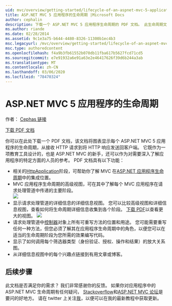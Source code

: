 ```yaml
---
uid: mvc/overview/getting-started/lifecycle-of-an-aspnet-mvc-5-application
title: ASP.NET MVC 5 应用程序的生命周期 |Microsoft Docs
author: cephalin
description: 下载一个 ASP.NET MVC 5 应用程序生命周期的 PDF 文档。 此生命周期文档提供了 MVC 生命周期的高级视图 。
ms.author: riande
ms.date: 02/28/2014
ms.assetid: 9c1e3a75-b644-4480-8326-11300b1ec4b3
msc.legacyurl: /mvc/overview/getting-started/lifecycle-of-an-aspnet-mvc-5-application
msc.type: authoredcontent
ms.openlocfilehash: f4a9b3fb61552b070db11fba617b5627fcd71cd5
ms.sourcegitcommit: e7e91932a6e91a63e2e46417626f39d6b244a3ab
ms.translationtype: MT
ms.contentlocale: zh-CN
ms.lasthandoff: 03/06/2020
ms.locfileid: "78470324"
---
```

# <a name="lifecycle-of-an-aspnet-mvc-5-application"></a>ASP.NET MVC 5 应用程序的生命周期

作者： [Cephas 链接](https://github.com/cephalin)

[下载 PDF 文档](lifecycle-of-an-aspnet-mvc-5-application/_static/lifecycle-of-an-aspnet-mvc-5-application1.pdf)

你可以在此处下载一个 PDF 文档，该文档将图表显示每个 ASP.NET MVC 5 应用程序的生命周期，从接收 HTTP 请求到将 HTTP 响应发送回客户端。 它既作为一项教育工具设计的，也是 ASP.NET MVC 的新手，还可以作为对需要深入了解应用程序的特定方面的人员的参考。 PDF 文档具有以下功能：

- 相关的[HttpApplication](https://msdn.microsoft.com/library/system.web.httpapplication.aspx)阶段，可帮助你了解 MVC 在[ASP.NET 应用程序生命周期](https://msdn.microsoft.com/library/bb470252.aspx)中的集成位置。
- MVC 应用程序生命周期的高级视图，可在其中了解每个 MVC 应用程序在请求处理管道中传递的主要阶段。  
    ![](lifecycle-of-an-aspnet-mvc-5-application/_static/image1.jpg)
- 显示请求处理管道的详细信息的详细信息视图。 您可以比较高级视图和详细信息视图，查看如何将生命周期详细信息收集到各个阶段。 [下载 PDF](lifecycle-of-an-aspnet-mvc-5-application/_static/lifecycle-of-an-aspnet-mvc-5-application1.pdf)以查看更大的视图。
    ![](lifecycle-of-an-aspnet-mvc-5-application/_static/image2.jpg)
- 请求处理管道中[控制器](https://msdn.microsoft.com/library/system.web.mvc.controller.aspx)对象上所有可重写方法的位置和用途。 您可能需要重写任何一种方法，但您必须了解其在应用程序生命周期中的角色，以便您可以在适当的生命周期阶段为您所需的效果编写代码。
- 显示了如何调用每个筛选器类型（身份验证、授权、操作和结果）的放大关系图。
- 从详细信息视图中的每个兴趣点链接到有用文章或博客。

## <a name="next-steps"></a>后续步骤

此文档是否满足你的需求？ 我们非常感谢你的反馈。 如果你对应用程序中的 ASP.NET MVC 生命周期有任何疑问， [Stackoverflow](http://stackoverflow.com/help)和[ASP.NET MVC 论坛](https://forums.asp.net/1146.aspx)是要问的好地方。 请在 twitter 上关注[我](https://twitter.com/Cephas_MSFT)，以便可以在我的最新教程中获取更新。
